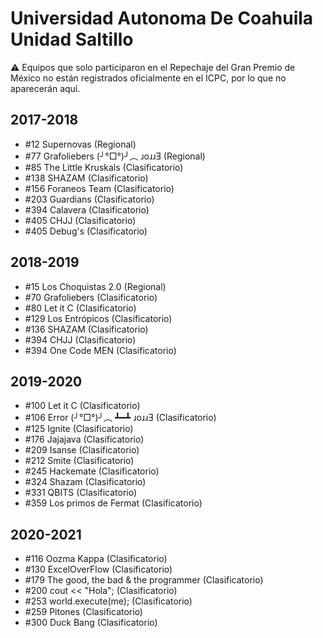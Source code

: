 # Universidad Autonoma De Coahuila Unidad Saltillo

:warning: Equipos que solo participaron en el Repechaje del Gran Premio de México no están registrados oficialmente en el ICPC, por lo que no aparecerán aquí.

## 2017-2018

- #12 Supernovas (Regional)
- #77 Grafoliebers (╯°□°)╯︵ ɹoɹɹƎ (Regional)
- #85 The Little Kruskals (Clasificatorio)
- #138 SHAZAM (Clasificatorio)
- #156 Foraneos Team (Clasificatorio)
- #203 Guardians (Clasificatorio)
- #394 Calavera (Clasificatorio)
- #405 CHJJ (Clasificatorio)
- #405 Debug's (Clasificatorio)

## 2018-2019

- #15 Los Choquistas 2.0 (Regional)
- #70 Grafoliebers (Clasificatorio)
- #80 Let it C (Clasificatorio)
- #129 Los Entrópicos (Clasificatorio)
- #136 SHAZAM (Clasificatorio)
- #394 CHJJ (Clasificatorio)
- #394 One Code MEN (Clasificatorio)

## 2019-2020

- #100 Let it C (Clasificatorio)
- #106 Error (╯°□°)╯︵ ┻━┻ ɹoɹɹƎ (Clasificatorio)
- #125 Ignite (Clasificatorio)
- #176 Jajajava (Clasificatorio)
- #209 Isanse (Clasificatorio)
- #212 Smite (Clasificatorio)
- #245 Hackemate (Clasificatorio)
- #324 Shazam (Clasificatorio)
- #331 QBITS (Clasificatorio)
- #359 Los primos de Fermat (Clasificatorio)

## 2020-2021

- #116 Oozma Kappa (Clasificatorio)
- #130 ExcelOverFlow (Clasificatorio)
- #179 The good, the bad & the programmer (Clasificatorio)
- #200 cout << "Hola"; (Clasificatorio)
- #253 world.execute(me); (Clasificatorio)
- #259 Pitones (Clasificatorio)
- #300 Duck Bang (Clasificatorio)


